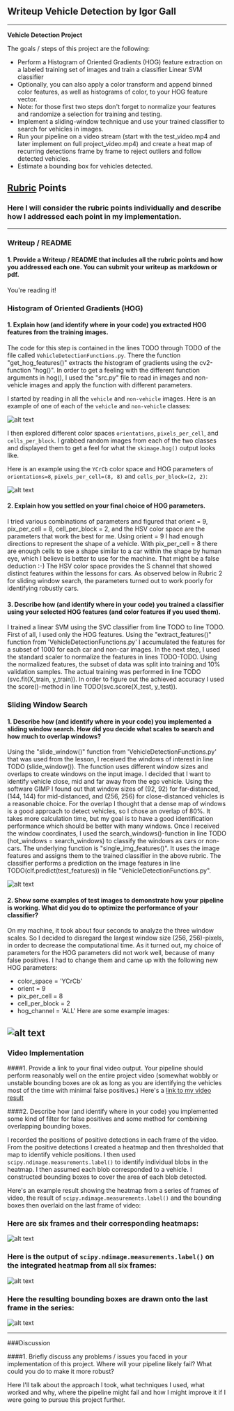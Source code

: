 ## Writeup Vehicle Detection by Igor Gall

---

**Vehicle Detection Project**

The goals / steps of this project are the following:

* Perform a Histogram of Oriented Gradients (HOG) feature extraction on a labeled training set of images and train a classifier Linear SVM classifier
* Optionally, you can also apply a color transform and append binned color features, as well as histograms of color, to your HOG feature vector. 
* Note: for those first two steps don't forget to normalize your features and randomize a selection for training and testing.
* Implement a sliding-window technique and use your trained classifier to search for vehicles in images.
* Run your pipeline on a video stream (start with the test_video.mp4 and later implement on full project_video.mp4) and create a heat map of recurring detections frame by frame to reject outliers and follow detected vehicles.
* Estimate a bounding box for vehicles detected.

[//]: # (Image References)
[image1]: ./output_images/car_not_car.png
[image2]: ./output_images/HOG_example.png
[image3]: ./output_images/Window_boxes.png
[image4]: ./output_images/sliding_window.png
[image5]: ./output_images/bboxes_and_heat.png
[image6]: ./output_images/labels_map.png
[image7]: ./output_images/output_bboxes.png
[video1]: ./project_video.mp4

## [Rubric](https://review.udacity.com/#!/rubrics/513/view) Points
### Here I will consider the rubric points individually and describe how I addressed each point in my implementation.  

---
### Writeup / README

#### 1. Provide a Writeup / README that includes all the rubric points and how you addressed each one.  You can submit your writeup as markdown or pdf.

You're reading it!

### Histogram of Oriented Gradients (HOG)

#### 1. Explain how (and identify where in your code) you extracted HOG features from the training images.

The code for this step is contained in the lines TODO through TODO of the file called `VehicleDetectionFunctions.py`. There the function "get_hog_features()" extracts the histogram of gradients using the cv2-function "hog()".
In order to get a feeling with the different function arguments in hog(), I used the "src.py" file to read in images and non-vehicle images and apply the function with different parameters.

I started by reading in all the `vehicle` and `non-vehicle` images.  Here is an example of one of each of the `vehicle` and `non-vehicle` classes:

![alt text][image1]

I then explored different color spaces `orientations`, `pixels_per_cell`, and `cells_per_block`.  I grabbed random images from each of the two classes and displayed them to get a feel for what the `skimage.hog()` output looks like.

Here is an example using the `YCrCb` color space and HOG parameters of `orientations=8`, `pixels_per_cell=(8, 8)` and `cells_per_block=(2, 2)`:


![alt text][image2]

#### 2. Explain how you settled on your final choice of HOG parameters.

I tried various combinations of parameters and figured that orient = 9, pix_per_cell = 8, cell_per_block = 2, and the HSV color space are the parameters that work the best for me. Using orient = 9 I had enough directions to represent the shape of a vehicle. With pix_per_cell = 8 there are enough cells to see a shape similar to a car within the shape by human eye, which I believe is better to use for the machine. That might be a false deduction :-) The HSV color space provides the S channel that showed distinct features within the lessons for cars.
As observed below in Rubric 2 for sliding window search, the parameters turned out to work poorly for identifying robustly cars.

#### 3. Describe how (and identify where in your code) you trained a classifier using your selected HOG features (and color features if you used them).

I trained a linear SVM using the SVC classifier from line TODO to line TODO. First of all, I used only the HOG features. Using the "extract_features()" function from 'VehicleDetectionFunctions.py' I accumulated the features for a subset of 1000 for each car and non-car images.
In the next step, I used the standard scaler to normalize the features in lines TODO-TODO. Using the normalized features, the subset of data was split into training and 10% validation samples. The actual training was performed in line TODO (svc.fit(X_train, y_train)). In order to figure out the achieved accuracy I used the score()-method in line TODO(svc.score(X_test, y_test)).

### Sliding Window Search

#### 1. Describe how (and identify where in your code) you implemented a sliding window search.  How did you decide what scales to search and how much to overlap windows?

Using the "slide_window()" function from 'VehicleDetectionFunctions.py' that was used from the lesson, I received the windows of interest in line TODO (slide_window()). The function uses different window sizes and overlaps to create windows on the input image. I decided that I want to identify vehicle close, mid and far away from the ego vehicle. Using the software GIMP I found out that window sizes of (92, 92) for far-distanced, (144, 144) for mid-distanced, and (256, 256) for close-distanced vehicles is a reasonable choice.
For the overlap I thought that a dense map of windows is a good approach to detect vehicles, so I chose an overlap of 80%. It takes more calculation time, but my goal is to have a good identification performance which should be better with many windows.
Once I received the window coordinates, I used the search_windows()-function in line TODO (hot_windows = search_windows) to classify the windows as cars or non-cars. The underlying function is "single_img_features()". It uses the image features and assigns them to the trained classifier in the above rubric. The classifier performs a prediction on the image features in line TODO(clf.predict(test_features)) in file "VehicleDetectionFunctions.py".

![alt text][image3]

#### 2. Show some examples of test images to demonstrate how your pipeline is working.  What did you do to optimize the performance of your classifier?

On my machine, it took about four seconds to analyze the three window scales. So I decided to disregard the largest window size (256, 256)-pixels, in order to decrease the computational time.
As it turned out, my choice of parameters for the HOG parameters did not work well, because of many false positives. I had to change them and came up with the following new HOG parameters:
* color_space = 'YCrCb'
* orient = 9
* pix_per_cell = 8
* cell_per_block = 2
* hog_channel = 'ALL'
Here are some example images:

![alt text][image4]
---

### Video Implementation

####1. Provide a link to your final video output.  Your pipeline should perform reasonably well on the entire project video (somewhat wobbly or unstable bounding boxes are ok as long as you are identifying the vehicles most of the time with minimal false positives.)
Here's a [link to my video result](./project_video.mp4)


####2. Describe how (and identify where in your code) you implemented some kind of filter for false positives and some method for combining overlapping bounding boxes.

I recorded the positions of positive detections in each frame of the video.  From the positive detections I created a heatmap and then thresholded that map to identify vehicle positions.  I then used `scipy.ndimage.measurements.label()` to identify individual blobs in the heatmap.  I then assumed each blob corresponded to a vehicle.  I constructed bounding boxes to cover the area of each blob detected.  

Here's an example result showing the heatmap from a series of frames of video, the result of `scipy.ndimage.measurements.label()` and the bounding boxes then overlaid on the last frame of video:

### Here are six frames and their corresponding heatmaps:

![alt text][image5]

### Here is the output of `scipy.ndimage.measurements.label()` on the integrated heatmap from all six frames:
![alt text][image6]

### Here the resulting bounding boxes are drawn onto the last frame in the series:
![alt text][image7]



---

###Discussion

####1. Briefly discuss any problems / issues you faced in your implementation of this project.  Where will your pipeline likely fail?  What could you do to make it more robust?

Here I'll talk about the approach I took, what techniques I used, what worked and why, where the pipeline might fail and how I might improve it if I were going to pursue this project further.  

